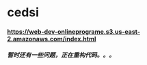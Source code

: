# cedsi
#### https://web-dev-onlineprograme.s3.us-east-2.amazonaws.com/index.html
##### 暂时还有一些问题，正在重构代码。。。
